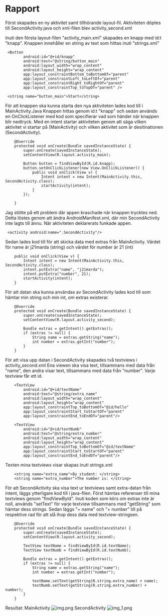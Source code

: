 
# Rapport

Först skapades en ny aktivitet samt tillhörande layout-fil. Aktiviteten döptes till SecondActivity.java och xml-filen blev activity_second.xml

Inuti den första layout-filen "activity_main.xml" skapades en knapp med id:t "knapp". Knappen innehåller en string av text som hittas inuti "strings.xml"

```
 <Button
        android:id="@+id/knapp"
        android:text="@string/button_main"
        android:layout_width="wrap_content"
        android:layout_height="wrap_content"
        app:layout_constraintBottom_toBottomOf="parent"
        app:layout_constraintLeft_toLeftOf="parent"
        app:layout_constraintRight_toRightOf="parent"
        app:layout_constraintTop_toTopOf="parent" />
```
```
 <string name="button_main">Start</string>
```
För att knappen ska kunna starta den nya aktiviteten lades kod till i MainActivity.Java
Knappen hittas genom id:t "knapp" och sedan används en OnClickListener med kod som specifierar vad som händer när knappen blir nedtryck.
Med en intent startar aktiviteten genom att säga vilken aktivitet vi startar på (MainActivity) och vilken aktivitet som är desitinationen (SecondActivity). 
```
    @Override
    protected void onCreate(Bundle savedInstanceState) {
        super.onCreate(savedInstanceState);
        setContentView(R.layout.activity_main);

        Button button = findViewById(R.id.knapp);
        button.setOnClickListener(new View.OnClickListener() {
            public void onClick(View v) {
                Intent intent = new Intent(MainActivity.this, SecondActivity.class);
                startActivity(intent);
            }
        });

    }
```
Jag stötte på ett problem där appen kraschade när knappen trycktes ned. Detta löstes genom att ändra AndroidManifest.xml, där min SecondActivity inte lagts till ännu.
När aktiviteten deklarerats funkade appen.
```
 <activity android:name=".SecondActivity"/>
```
Sedan lades kod till för att skicka data med extras från MainActivity. Värdet för name är j21marda (string) och värdet för number är 21 (int)
```
    public void onClick(View v) {
        Intent intent = new Intent(MainActivity.this, SecondActivity.class);
        intent.putExtra("name", "j21marda");
        intent.putExtra("number", 21);
        startActivity(intent);
    }
```
För att datan ska kunna användas av SecondActivity lades kod till som hämtar min string och min int, *om* extras existerar.
```
    @Override
    protected void onCreate(Bundle savedInstanceState) {
        super.onCreate(savedInstanceState);
        setContentView(R.layout.activity_second);

        Bundle extras = getIntent().getExtras();
        if (extras != null) {
            String name = extras.getString("name");
            int number = extras.getInt("number");
        }
    }
```
För att visa upp datan i SecondActivity skapades två textviews i activity_second.xml
Ena viewen ska visa text, tillsammans med data från "name", den andra visar text, tillsammans med data från "number".
Varje textview får ett id.

```
    <TextView
        android:id="@+id/textName"
        android:text="@string/extra_name"
        android:layout_width="wrap_content"
        android:layout_height="wrap_content"
        app:layout_constraintTop_toBottomOf="@id/hello"
        app:layout_constraintStart_toStartOf="parent"
        app:layout_constraintEnd_toEndOf="parent"/>

    <TextView
        android:id="@+id/textNumb"
        android:text="@string/extra_number"
        android:layout_width="wrap_content"
        android:layout_height="wrap_content"
        app:layout_constraintTop_toBottomOf="@id/textName"
        app:layout_constraintStart_toStartOf="parent"
        app:layout_constraintEnd_toEndOf="parent"/>
```
Texten mina textviews visar skapas inuti strings.xml

```
    <string name="extra_name">By student: </string>
    <string name="extra_number">The number is: </string>
```
För att SecondActivity ska visa text ur textviews samt extra-datan från intent, läggs ytterligare kod till i java-filen.
Först hämtas referenser till mina textviews genom "findViewById".
Inuti koden som körs om extras inte är noll, används "setText" för varje textview tillsammans med "getString" som hämtar dess strings. 
Sedan läggs "+ name" och "+ number" till på respektive rad för att slå ihop dess data med textview-stringsen.

```
    @Override
    protected void onCreate(Bundle savedInstanceState) {
        super.onCreate(savedInstanceState);
        setContentView(R.layout.activity_second);

        TextView textName = findViewById(R.id.textName);
        TextView textNumb = findViewById(R.id.textNumb);

        Bundle extras = getIntent().getExtras();
        if (extras != null) {
            String name = extras.getString("name");
            int number = extras.getInt("number");

            textName.setText(getString(R.string.extra_name) + name);
            textNumb.setText(getString(R.string.extra_number) + number);
        }
    }
```
Resultat:
MainActivity
![img.png](img.png)
SecondActivity
![img_1.png](img_1.png)

